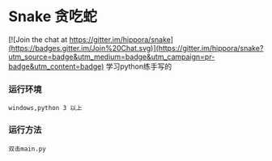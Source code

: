 Snake
贪吃蛇
==========

[![Join the chat at https://gitter.im/hippora/snake](https://badges.gitter.im/Join%20Chat.svg)](https://gitter.im/hippora/snake?utm_source=badge&utm_medium=badge&utm_campaign=pr-badge&utm_content=badge)
学习python练手写的

### 运行环境
	windows,python 3 以上
	
### 运行方法
	双击main.py

